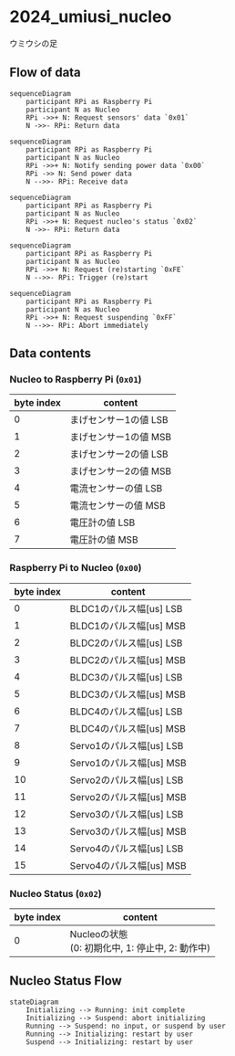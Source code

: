 # 2024_umiusi_nucleo

ウミウシの足

## Flow of data

```mermaid
sequenceDiagram
    participant RPi as Raspberry Pi
    participant N as Nucleo
    RPi ->>+ N: Request sensors' data `0x01`
    N ->>- RPi: Return data
```

```mermaid
sequenceDiagram
    participant RPi as Raspberry Pi
    participant N as Nucleo
    RPi ->>+ N: Notify sending power data `0x00`
    RPi ->> N: Send power data
    N -->>- RPi: Receive data
```

```mermaid
sequenceDiagram
    participant RPi as Raspberry Pi
    participant N as Nucleo
    RPi ->>+ N: Request nucleo's status `0x02`
    N ->>- RPi: Return data
```

```mermaid
sequenceDiagram
    participant RPi as Raspberry Pi
    participant N as Nucleo
    RPi ->>+ N: Request (re)starting `0xFE`
    N -->>- RPi: Trigger (re)start
```

```mermaid
sequenceDiagram
    participant RPi as Raspberry Pi
    participant N as Nucleo
    RPi ->>+ N: Request suspending `0xFF`
    N -->>- RPi: Abort immediately
```

## Data contents

### Nucleo to Raspberry Pi (`0x01`)

 byte index | content
------------|--------
 0 | まげセンサー1の値 LSB
 1 | まげセンサー1の値 MSB
 2 | まげセンサー2の値 LSB
 3 | まげセンサー2の値 MSB
 4 | 電流センサーの値 LSB
 5 | 電流センサーの値 MSB
 6 | 電圧計の値 LSB
 7 | 電圧計の値 MSB

### Raspberry Pi to Nucleo (`0x00`)

 byte index | content
------------|---------------------
 0 | BLDC1のパルス幅[us] LSB
 1 | BLDC1のパルス幅[us] MSB
 2 | BLDC2のパルス幅[us] LSB
 3 | BLDC2のパルス幅[us] MSB
 4 | BLDC3のパルス幅[us] LSB
 5 | BLDC3のパルス幅[us] MSB
 6 | BLDC4のパルス幅[us] LSB
 7 | BLDC4のパルス幅[us] MSB
 8 | Servo1のパルス幅[us] LSB
 9 | Servo1のパルス幅[us] MSB
 10 | Servo2のパルス幅[us] LSB
 11 | Servo2のパルス幅[us] MSB
 12 | Servo3のパルス幅[us] LSB
 13 | Servo3のパルス幅[us] MSB
 14 | Servo4のパルス幅[us] LSB
 15 | Servo4のパルス幅[us] MSB

### Nucleo Status (`0x02`)

 byte index | content
------------|----------------------------------------
 0 | Nucleoの状態<br>(0: 初期化中, 1: 停止中, 2: 動作中)

## Nucleo Status Flow

```mermaid
stateDiagram
    Initializing --> Running: init complete
    Initializing --> Suspend: abort initializing
    Running --> Suspend: no input, or suspend by user
    Running --> Initializing: restart by user
    Suspend --> Initializing: restart by user
```

